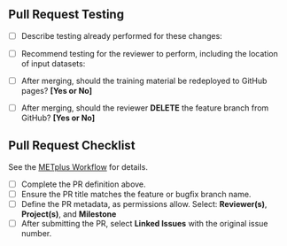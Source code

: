 ## Pull Request Testing ##

- [ ] Describe testing already performed for these changes:</br>

- [ ] Recommend testing for the reviewer to perform, including the location of input datasets:</br>

- [ ] After merging, should the training material be redeployed to GitHub pages? **[Yes or No]**</br>

- [ ] After merging, should the reviewer **DELETE** the feature branch from GitHub? **[Yes or No]**</br>

## Pull Request Checklist ##
See the [METplus Workflow](https://dtcenter.github.io/METplus/Contributors_Guide/github_workflow.html) for details.
- [ ] Complete the PR definition above.
- [ ] Ensure the PR title matches the feature or bugfix branch name.
- [ ] Define the PR metadata, as permissions allow.
Select: **Reviewer(s)**, **Project(s)**, and **Milestone**
- [ ] After submitting the PR, select **Linked Issues** with the original issue number.
